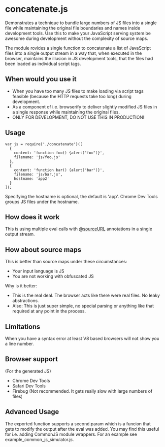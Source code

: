 concatenate.js
==============

Demonstrates a technique to bundle large numbers of JS files into a single file while maintaining the original file boundaries and names inside development tools. Use this to make your JavaScript serving system be awesome during development without the complexity of source maps.

The module rovides a single function to concatenate a list of JavaScript files into a single output stream in a way that, when executed in the browser, maintains the illusion in JS development tools, that the files had been loaded as individual script tags.

## When would you use it

- When you have too many JS files to make loading via script tags feasible (because the HTTP requests take too long) during development.
- As a component of i.e. browserify to deliver slightly modified JS files in a single response while maintaining the original files.
- ONLY FOR DEVELOPMENT, DO NOT USE THIS IN PRODUCTION!

## Usage

    var js = require('./concatenate')([
      {
        content: 'function foo() {alert("foo")}',
        filename: 'js/foo.js'
      },
      {
        content: 'function bar() {alert("bar")}',
        filename: 'js/bar.js',
        hostname: 'app2'
      }
    ]);

Specifying the hostname is optional, the default is 'app'. Chrome Dev Tools groups JS files under the hostname.

## How does it work

This is using multiple eval calls with [@sourceURL](https://blog.getfirebug.com/2009/08/11/give-your-eval-a-name-with-sourceurl/) annotations in a single output stream.

## How about source maps

This is better than source maps under these circumstances:
- Your input language is JS
- You are not working with obfuscated JS

Why is it better:
- This is the real deal. The browser acts like there were real files. No leaky abstractions.
- Also: This is just super simple, no special parsing or anything like that required at any point in the process.

## Limitations

When you have a syntax error at least V8 based browsers will not show you a line number.

## Browser support

(For the generated JS)

- Chrome Dev Tools
- Safari Dev Tools
- Firebug (Not recommended. It gets really slow with large numbers of files)

## Advanced Usage

The exported function supports a second param which is a funcion that gets to modify the output after the eval was added. You may find this useful for i.e. adding CommonJS module wrappers. For an example see example_common_js_simulator.js.
